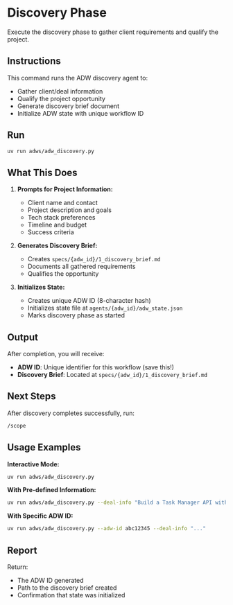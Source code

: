 # Discovery Phase

Execute the discovery phase to gather client requirements and qualify the project.

## Instructions

This command runs the ADW discovery agent to:
- Gather client/deal information
- Qualify the project opportunity
- Generate discovery brief document
- Initialize ADW state with unique workflow ID

## Run

```bash
uv run adws/adw_discovery.py
```

## What This Does

1. **Prompts for Project Information:**
   - Client name and contact
   - Project description and goals
   - Tech stack preferences
   - Timeline and budget
   - Success criteria

2. **Generates Discovery Brief:**
   - Creates `specs/{adw_id}/1_discovery_brief.md`
   - Documents all gathered requirements
   - Qualifies the opportunity

3. **Initializes State:**
   - Creates unique ADW ID (8-character hash)
   - Initializes state file at `agents/{adw_id}/adw_state.json`
   - Marks discovery phase as started

## Output

After completion, you will receive:
- **ADW ID**: Unique identifier for this workflow (save this!)
- **Discovery Brief**: Located at `specs/{adw_id}/1_discovery_brief.md`

## Next Steps

After discovery completes successfully, run:
```bash
/scope
```

## Usage Examples

**Interactive Mode:**
```bash
uv run adws/adw_discovery.py
```

**With Pre-defined Information:**
```bash
uv run adws/adw_discovery.py --deal-info "Build a Task Manager API with FastAPI, PostgreSQL, React frontend. Deploy to AWS."
```

**With Specific ADW ID:**
```bash
uv run adws/adw_discovery.py --adw-id abc12345 --deal-info "..."
```

## Report

Return:
- The ADW ID generated
- Path to the discovery brief created
- Confirmation that state was initialized
